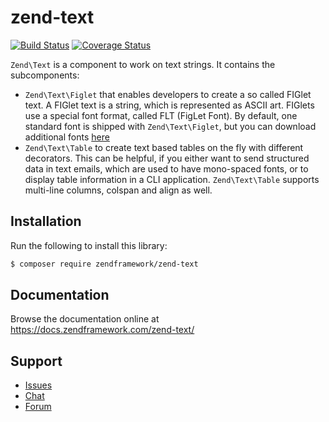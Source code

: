 # zend-text

[![Build Status](https://secure.travis-ci.org/zendframework/zend-text.svg?branch=master)](https://secure.travis-ci.org/zendframework/zend-text)
[![Coverage Status](https://coveralls.io/repos/github/zendframework/zend-text/badge.svg?branch=master)](https://coveralls.io/github/zendframework/zend-text?branch=master)

`Zend\Text` is a component to work on text strings. It contains the subcomponents:

- `Zend\Text\Figlet` that enables developers to create a so called FIGlet text.
  A FIGlet text is a string, which is represented as ASCII art. FIGlets use a
  special font format, called FLT (FigLet Font). By default, one standard font is
  shipped with `Zend\Text\Figlet`, but you can download additional fonts [here](http://www.figlet.org)
- `Zend\Text\Table` to create text based tables on the fly with different
  decorators. This can be helpful, if you either want to send structured data in
  text emails, which are used to have mono-spaced fonts, or to display table
  information in a CLI application. `Zend\Text\Table` supports multi-line
  columns, colspan and align as well.

## Installation

Run the following to install this library:

```bash
$ composer require zendframework/zend-text
```

## Documentation

Browse the documentation online at https://docs.zendframework.com/zend-text/

## Support

* [Issues](https://github.com/zendframework/zend-text/issues/)
* [Chat](https://zendframework-slack.herokuapp.com/)
* [Forum](https://discourse.zendframework.com/)
